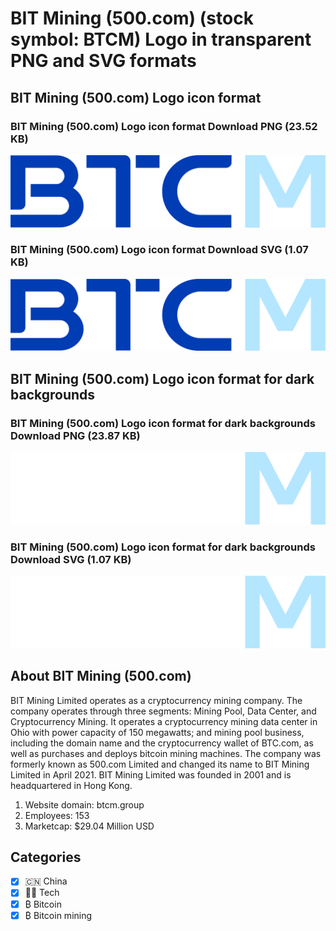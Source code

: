 # BIT Mining (500.com) (stock symbol: BTCM) Logo in transparent PNG and SVG formats

## BIT Mining (500.com) Logo icon format

### BIT Mining (500.com) Logo icon format Download PNG (23.52 KB)

![BIT Mining (500.com) Logo icon format Download PNG (23.52 KB)](/img/orig/BTCM-407ded4f.png)

### BIT Mining (500.com) Logo icon format Download SVG (1.07 KB)

![BIT Mining (500.com) Logo icon format Download SVG (1.07 KB)](/img/orig/BTCM-973ea5b3.svg)

## BIT Mining (500.com) Logo icon format for dark backgrounds

### BIT Mining (500.com) Logo icon format for dark backgrounds Download PNG (23.87 KB)

![BIT Mining (500.com) Logo icon format for dark backgrounds Download PNG (23.87 KB)](/img/orig/BTCM.D-4c6d4f2d.png)

### BIT Mining (500.com) Logo icon format for dark backgrounds Download SVG (1.07 KB)

![BIT Mining (500.com) Logo icon format for dark backgrounds Download SVG (1.07 KB)](/img/orig/BTCM.D-195d2ae3.svg)

## About BIT Mining (500.com)

BIT Mining Limited operates as a cryptocurrency mining company. The company operates through three segments: Mining Pool, Data Center, and Cryptocurrency Mining. It operates a cryptocurrency mining data center in Ohio with power capacity of 150 megawatts; and mining pool business, including the domain name and the cryptocurrency wallet of BTC.com, as well as purchases and deploys bitcoin mining machines. The company was formerly known as 500.com Limited and changed its name to BIT Mining Limited in April 2021. BIT Mining Limited was founded in 2001 and is headquartered in Hong Kong.

1. Website domain: btcm.group
2. Employees: 153
3. Marketcap: $29.04 Million USD


## Categories
- [x] 🇨🇳 China
- [x] 👩‍💻 Tech
- [x] ₿ Bitcoin
- [x] ₿ Bitcoin mining
